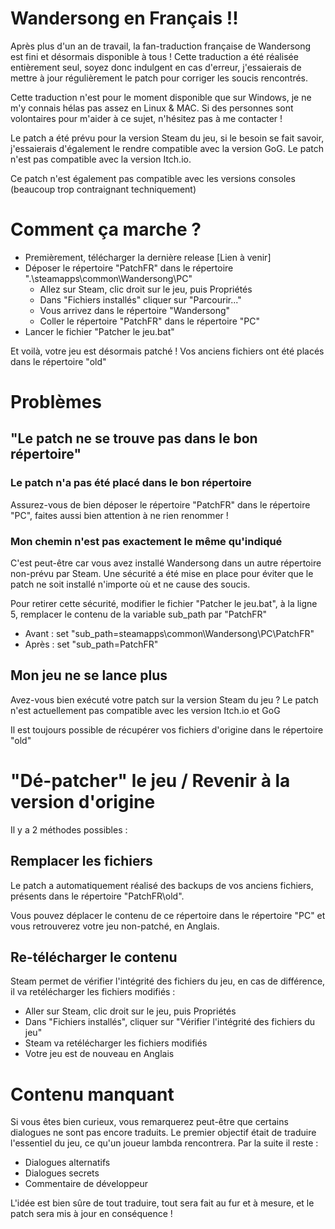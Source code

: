 # Wandersong en Français !!
Après plus d'un an de travail, la fan-traduction française de Wandersong est fini et désormais disponible à tous ! Cette traduction a été réalisée entièrement seul, soyez donc indulgent en cas d'erreur, j'essaierais de mettre à jour régulièrement le patch pour corriger les soucis rencontrés.

Cette traduction n'est pour le moment disponible que sur Windows, je ne m'y connais hélas pas assez en Linux & MAC. Si des personnes sont volontaires pour m'aider à ce sujet, n'hésitez pas à me contacter ! 

Le patch a été prévu pour la version Steam du jeu, si le besoin se fait savoir, j'essaierais d'également le rendre compatible avec la version GoG. Le patch n'est pas compatible avec la version Itch.io.

Ce patch n'est également pas compatible avec les versions consoles (beaucoup trop contraignant techniquement)

# Comment ça marche ?
- Premièrement, télécharger la dernière release [Lien à venir]
- Déposer le répertoire "PatchFR" dans le répertoire ".\steamapps\common\Wandersong\PC"
  - Allez sur Steam, clic droit sur le jeu, puis Propriétés
  - Dans "Fichiers installés" cliquer sur "Parcourir..."
  - Vous arrivez dans le répertoire "Wandersong"
  - Coller le répertoire "PatchFR" dans le répertoire "PC"
- Lancer le fichier "Patcher le jeu.bat"

Et voilà, votre jeu est désormais patché ! Vos anciens fichiers ont été placés dans le répertoire "old"

# Problèmes
## "Le patch ne se trouve pas dans le bon répertoire"
### Le patch n'a pas été placé dans le bon répertoire
Assurez-vous de bien déposer le répertoire "PatchFR" dans le répertoire "PC", faites aussi bien attention à ne rien renommer !
### Mon chemin n'est pas exactement le même qu'indiqué
C'est peut-être car vous avez installé Wandersong dans un autre répertoire non-prévu par Steam. Une sécurité a été mise en place pour éviter que le patch ne soit installé n'importe où et ne cause des soucis.

Pour retirer cette sécurité, modifier le fichier "Patcher le jeu.bat", à la ligne 5, remplacer le contenu de la variable sub_path par "PatchFR"
* Avant : set "sub_path=steamapps\common\Wandersong\PC\PatchFR"
* Après : set "sub_path=PatchFR"
## Mon jeu ne se lance plus
Avez-vous bien exécuté votre patch sur la version Steam du jeu ? Le patch n'est actuellement pas compatible avec les version Itch.io et GoG

Il est toujours possible de récupérer vos fichiers d'origine dans le répertoire "old"
# "Dé-patcher" le jeu / Revenir à la version d'origine
Il y a 2 méthodes possibles :
## Remplacer les fichiers
Le patch a automatiquement réalisé des backups de vos anciens fichiers, présents dans le répertoire "PatchFR\old".

Vous pouvez déplacer le contenu de ce répertoire dans le répertoire "PC" et vous retrouverez votre jeu non-patché, en Anglais.
## Re-télécharger le contenu
Steam permet de vérifier l'intégrité des fichiers du jeu, en cas de différence, il va retélécharger les fichiers modifiés :
* Aller sur Steam, clic droit sur le jeu, puis Propriétés
* Dans "Fichiers installés", cliquer sur "Vérifier l'intégrité des fichiers du jeu"
* Steam va retélécharger les fichiers modifiés
* Votre jeu est de nouveau en Anglais

# Contenu manquant
Si vous êtes bien curieux, vous remarquerez peut-être que certains dialogues ne sont pas encore traduits. Le premier objectif était de traduire l'essentiel du jeu, ce qu'un joueur lambda rencontrera. Par la suite il reste :
* Dialogues alternatifs
* Dialogues secrets
* Commentaire de développeur

L'idée est bien sûre de tout traduire, tout sera fait au fur et à mesure, et le patch sera mis à jour en conséquence !
